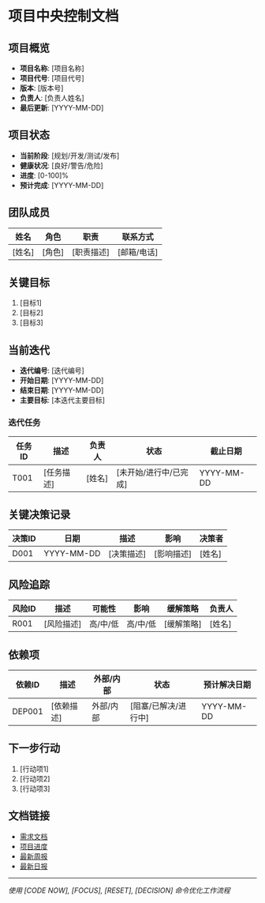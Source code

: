 # 项目中央控制文档

## 项目概览
- **项目名称**: [项目名称]
- **项目代号**: [项目代号]
- **版本**: [版本号]
- **负责人**: [负责人姓名]
- **最后更新**: [YYYY-MM-DD]

## 项目状态
- **当前阶段**: [规划/开发/测试/发布]
- **健康状况**: [良好/警告/危险]
- **进度**: [0-100]%
- **预计完成**: [YYYY-MM-DD]

## 团队成员
| 姓名 | 角色 | 职责 | 联系方式 |
|-----|------|------|---------|
| [姓名] | [角色] | [职责描述] | [邮箱/电话] |

## 关键目标
1. [目标1]
2. [目标2]
3. [目标3]

## 当前迭代
- **迭代编号**: [迭代编号]
- **开始日期**: [YYYY-MM-DD]
- **结束日期**: [YYYY-MM-DD]
- **主要目标**: [本迭代主要目标]

### 迭代任务
| 任务ID | 描述 | 负责人 | 状态 | 截止日期 |
|-------|------|-------|------|---------|
| T001 | [任务描述] | [姓名] | [未开始/进行中/已完成] | YYYY-MM-DD |

## 关键决策记录
| 决策ID | 日期 | 描述 | 影响 | 决策者 |
|-------|------|------|------|-------|
| D001 | YYYY-MM-DD | [决策描述] | [影响描述] | [姓名] |

## 风险追踪
| 风险ID | 描述 | 可能性 | 影响 | 缓解策略 | 负责人 |
|-------|------|-------|------|---------|-------|
| R001 | [风险描述] | 高/中/低 | 高/中/低 | [缓解策略] | [姓名] |

## 依赖项
| 依赖ID | 描述 | 外部/内部 | 状态 | 预计解决日期 |
|-------|------|----------|------|------------|
| DEP001 | [依赖描述] | 外部/内部 | [阻塞/已解决/进行中] | YYYY-MM-DD |

## 下一步行动
1. [行动项1]
2. [行动项2]
3. [行动项3]

## 文档链接
- [需求文档](../control/REQUIREMENTS.md)
- [项目进度](../../PROJECT_PROGRESS.md)
- [最新周报](../actuals/reports/weekly/最新周报链接)
- [最新日报](../actuals/reports/daily/最新日报链接)

---
*使用 [CODE NOW], [FOCUS], [RESET], [DECISION] 命令优化工作流程* 